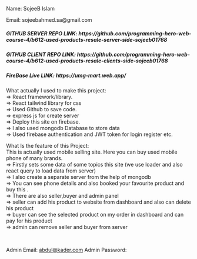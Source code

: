 <p>Name: SojeeB Islam</p>
<p>Email: sojeebahmed.sa@gmail.com</p>



<h5>GITHUB SERVER REPO LINK:
 https://github.com/programming-hero-web-course-4/b612-used-products-resale-server-side-sojeeb01768
</h5>

<h5>GITHUB CLIENT REPO LINK: 
https://github.com/programming-hero-web-course-4/b612-used-products-resale-clients-side-sojeeb01768
</h5>

<h5>FireBase Live LINK: 
https://umg-mart.web.app/
</h5>


<p>What actually I used to make this project: <br>
=> React framework/library. <br>
=> React tailwind library for css <br>
=> Used Github to save code. <br>
=> express js for create server <br>
=> Deploy this site on firebase. <br>
=> I also used mongodb Database to store data <br>
=> Used firebase authentication and JWT token for login register etc. <br>
</p>



<p>What Is the feature of this Project: <br>
This is actually used mobile selling site. Here you can buy used mobile phone of many brands. <br>
=> Firstly  sets some data of some topics this site (we use loader and also react query to load data from server) <br>
=> I also create a separate server from the help of mongodb<br>
=> You can see phone details and also booked your favourite product and buy this . <br>
=> There are also seller,buyer and admin panel <br>
=> seller can add his product to website from dashboard and also can delete his product<br>
=> buyer can see the selected product on my order in dashboard and can pay for his product<br>
=> admin can remove seller and buyer from server <br>
 </p> <br>

 Admin Email: <abdul@kader.com>
Admin Password: <aaaaaa>




